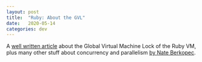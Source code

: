 ```yaml
---
layout: post
title:  "Ruby: About the GVL"
date:   2020-05-14
categories: dev
---
```


A [well written article][1] about the Global Virtual Machine Lock of the Ruby VM, plus many other stuff about concurrency and parallelism [by Nate Berkopec][1].

[1]:https://www.speedshop.co/2020/05/11/the-ruby-gvl-and-scaling.html

